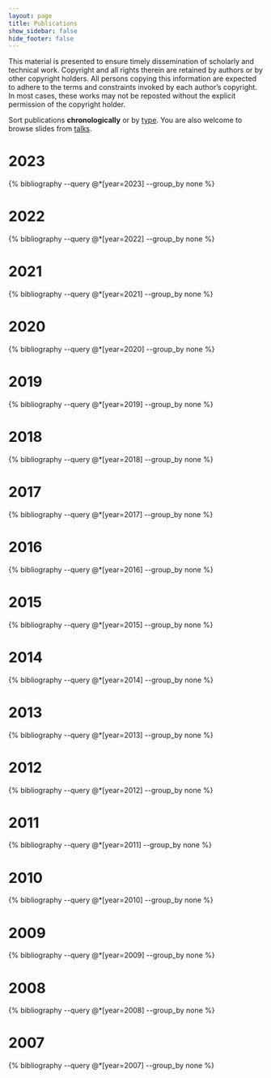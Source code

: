 ```yaml
---
layout: page
title: Publications
show_sidebar: false
hide_footer: false
---
```


<style>
.csl-block {
    font-size: 16px;
}
.csl-title, .csl-author, .csl-event, .csl-editor, .csl-venue {
    display: block;
    position: relative;
    font-size: 16px;
}

.csl-title b {
    font-weight: 600;
}

.csl-content {
    display: inline-block;
    vertical-align: top;
    padding-left: 20px;
}

.bibliography {
   list-style-type: none;
}
</style>

This material is presented to ensure timely dissemination of scholarly and technical work. Copyright and all rights therein are retained by authors or by other copyright holders. All persons copying this information are expected to adhere to the terms and constraints invoked by each author’s copyright. In most cases, these works may not be reposted without the explicit permission of the copyright holder.

Sort publications <b>chronologically</b> or by [type](https://anpl-technion.github.io/publications_by_type/). You are also welcome to browse slides from [talks](https://anpl-technion.github.io/talks).


# 2023
{% bibliography --query @*[year=2023] --group_by none %}
# 2022
{% bibliography --query @*[year=2022] --group_by none %}

# 2021
{% bibliography --query @*[year=2021] --group_by none %}

# 2020
{% bibliography --query @*[year=2020] --group_by none %}

# 2019
{% bibliography --query @*[year=2019] --group_by none %}

# 2018
{% bibliography --query @*[year=2018] --group_by none %}

# 2017
{% bibliography --query @*[year=2017] --group_by none %}

# 2016
{% bibliography --query @*[year=2016] --group_by none %}

# 2015
{% bibliography --query @*[year=2015] --group_by none %}

# 2014
{% bibliography --query @*[year=2014] --group_by none %}

# 2013
{% bibliography --query @*[year=2013] --group_by none %}

# 2012
{% bibliography --query @*[year=2012] --group_by none %}

# 2011
{% bibliography --query @*[year=2011] --group_by none %}

# 2010
{% bibliography --query @*[year=2010] --group_by none %}

# 2009
{% bibliography --query @*[year=2009] --group_by none %}

# 2008
{% bibliography --query @*[year=2008] --group_by none %}

# 2007
{% bibliography --query @*[year=2007] --group_by none %}